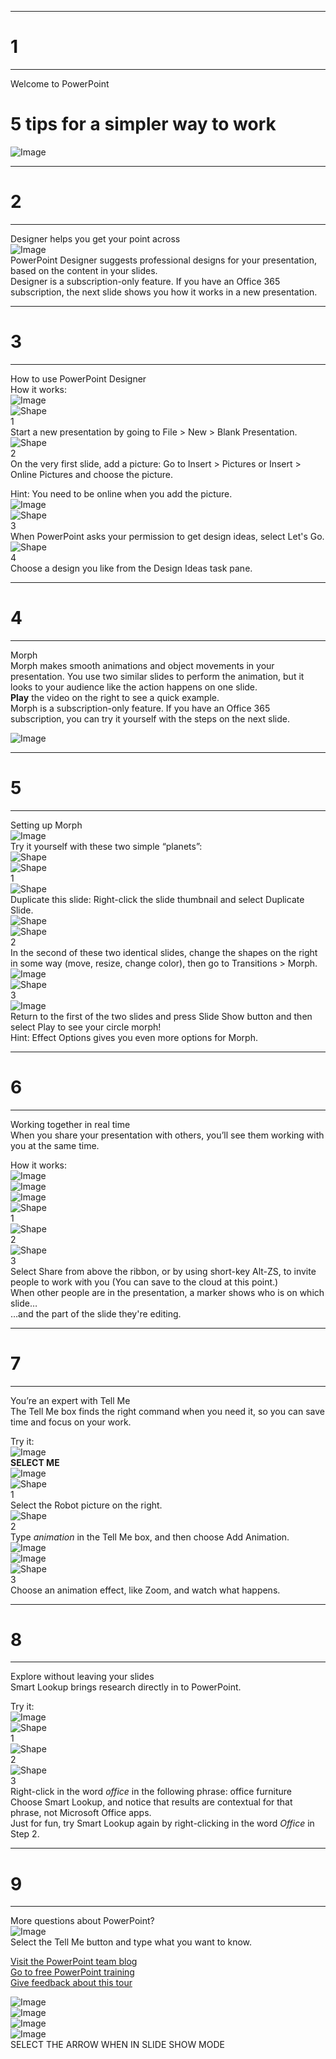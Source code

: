 
---  
# 1 #
---  
Welcome to PowerPoint  
# 5 tips for a simpler way to work #  
![Image](.\Images\Slide_1_Image_1.png)  

---  
# 2 #
---  
Designer helps you get your point across  
![Image](Images\Slide_2_Image_1.png)  
PowerPoint Designer suggests professional designs for your presentation\, based on the content in your slides\.   
Designer is a subscription\-only feature\. If you have an Office 365 subscription\, the next slide shows you how it works in a new presentation\.  

---  
# 3 #
---  
How to use PowerPoint Designer  
How it works\:  
![Image](Images\Slide_3_Image_1.png)  
![Shape](Images\Slide_3_Shape_1.svg)  
1  
Start a new presentation by going to File \> New \> Blank Presentation\.  
![Shape](Images\Slide_3_Shape_2.svg)  
2  
On the very first slide\, add a picture\: Go to Insert \> Pictures or Insert \> Online Pictures and choose the picture\.

Hint\: You need to be online when you add the picture\.  
![Image](Images\Slide_3_Image_2.png)  
![Shape](Images\Slide_3_Shape_3.svg)  
3  
When PowerPoint asks your permission to get design ideas\, select Let\'s Go\.  
![Shape](Images\Slide_3_Shape_4.svg)  
4  
Choose a design you like from the Design Ideas task pane\.  

---  
# 4 #
---  
Morph  
Morph makes smooth animations and object movements in your presentation\. You use two similar slides to perform the animation\, but it looks to your audience like the action happens on one slide\.   
**Play** the video on the right to see a quick example\.  
Morph is a subscription\-only feature\. If you have an Office 365 subscription\, you can try it yourself with the steps on the next slide\.  

![Image](Images\Slide_4_Image_1.png)  

---  
# 5 #
---  
Setting up Morph  
![Image](Images\Slide_5_Image_1.png)  
Try it yourself with these two simple “planets”\:  
![Shape](Images\Slide_5_Shape_1.svg)  
![Shape](Images\Slide_5_Shape_2.svg)  
1  
![Shape](Images\Slide_5_Shape_3.svg)  
Duplicate this slide\: Right\-click the slide thumbnail and select Duplicate Slide\.  
![Shape](Images\Slide_5_Shape_4.svg)  
![Shape](Images\Slide_5_Shape_5.svg)  
2  
In the second of these two identical slides\, change the shapes on the right in some way \(move\, resize\, change color\)\, then go to Transitions \> Morph\.  
![Image](Images\Slide_5_Image_2.png)  
![Shape](Images\Slide_5_Shape_6.svg)  
3  
![Image](Images\Slide_5_Image_3.png)  
Return to the first of the two slides and press Slide Show button and then select Play to see your circle morph\!  
Hint\: Effect Options gives you even more options for Morph\.  

---  
# 6 #
---  
Working together in real time  
When you share your presentation with others\, you’ll see them working with you at the same time\. 

How it works\:  
![Image](Images\Slide_6_Image_1.png)  
![Image](Images\Slide_6_Image_2.png)  
![Image](Images\Slide_6_Image_3.png)  
![Shape](Images\Slide_6_Shape_1.svg)  
1  
![Shape](Images\Slide_6_Shape_2.svg)  
2  
![Shape](Images\Slide_6_Shape_3.svg)  
3  
Select Share from above the ribbon\, or by using short\-key Alt\-ZS\, to invite people to work with you \(You can save to the cloud at this point\.\)  
When other people are in the presentation\, a marker shows who is on which slide…  
…and the part of the slide they\'re editing\.  

---  
# 7 #
---  
You’re an expert with Tell Me  
The Tell Me box finds the right command when you need it\, 
so you can save time and focus on your work\.

Try it\:  
![Image](Images\Slide_7_Image_1.x-emf)  
**SELECT ME**  
![Image](Images\Slide_7_Image_2.png)  
![Shape](Images\Slide_7_Shape_1.svg)  
1  
Select the Robot picture on the right\.  
![Shape](Images\Slide_7_Shape_2.svg)  
2  
Type *animation* in the Tell Me box\, and then choose Add Animation\.  
![Image](Images\Slide_7_Image_3.png)  
![Image](Images\Slide_7_Image_4.png)  
![Shape](Images\Slide_7_Shape_3.svg)  
3  
Choose an animation effect\, like Zoom\, and watch 
what happens\.  

---  
# 8 #
---  
Explore without leaving your slides  
Smart Lookup brings research directly in to PowerPoint\.

Try it\:  
![Image](Images\Slide_8_Image_1.png)  
![Shape](Images\Slide_8_Shape_1.svg)  
1  
![Shape](Images\Slide_8_Shape_2.svg)  
2  
![Shape](Images\Slide_8_Shape_3.svg)  
3  
Right\-click in the word *office* in the following phrase\: office furniture  
Choose Smart Lookup\, and notice that results are contextual for that phrase\, not Microsoft Office apps\.  
Just for fun\, try Smart Lookup again by right\-clicking in the word *Office* in Step 2\.  


---  
# 9 #
---  
More questions about PowerPoint\?  
![Image](Images\Slide_9_Image_1.png)  
Select the Tell Me button and type what you want to know\.
  
[Visit the PowerPoint team blog](http://go.microsoft.com/fwlink/?LinkId=617172)  
[Go to free PowerPoint training](http://go.microsoft.com/fwlink/?LinkId=623327)  
[Give feedback about this tour](https://go.microsoft.com/fwlink/?linkid=854609)  


![Image](Images\Slide_9_Image_2.png)  
![Image](Images\Slide_9_Image_3.png)  
![Image](Images\Slide_9_Image_4.png)  
![Image](Images\Slide_9_Image_5.png)  
SELECT THE ARROW WHEN IN SLIDE SHOW MODE  
